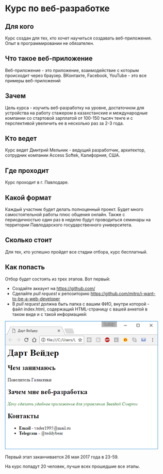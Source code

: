 # Курс по веб-разработке

## Для кого

Курс создан для тех, кто хочет научиться создавать веб-приложения. Опыт в программировании не обязателен.

## Что такое веб-приложение

Веб-приложение - это приложение, взаимодействие с которым происходит через браузер. ВКонтакте, Facebook, YouTube - это все примеры веб-приложений

## Зачем

Цель курса - изучить веб-разработку на уровне, достаточном для устройства на работу стажером в казахстанские и международные компании со стартовой зарплатой от 100-150 тысяч тенге и с перспективой увеличить ее в несколько раз за 2-3 года.

## Кто ведет

Курс ведет Дмитрий Мельник - ведущий разработчик, архитектор, сотрудник компании Access Softek, Калифорния, США.

## Где проходит

Курс проходит в г. Павлодаре.

## Какой формат

Каждый участник будет делать полноценный проект. Будет много самостоятельной работы плюс общения онлайн. Также с периодичностью один раз в неделю будут проводиться семинары на территории Павлодарского государственного университета.

## Сколько стоит

Для тех, кто успешно пройдет все стадии отбора, курс бесплатный.

## Как попасть

Отбор будет состоять из трех этапов. Вот первый:

* Создайте аккаунт на https://github.com/
* Сделайте _pull request_ к репозиторию https://github.com/mitro/i-want-to-be-a-web-developer
* В _pull request_ должна быть папка с вашим ФИО, внутри которой - файл index.html, содержащий HTML-страницу с вашей анкетой в таком виде и с такой информацией:

![Пример анкеты](images/sample.png?raw=true)

Первый этап заканчивается 26 мая 2017 года в 23-59.

На курс попадут 20 человек, лучше всех прошедшие все этапы.